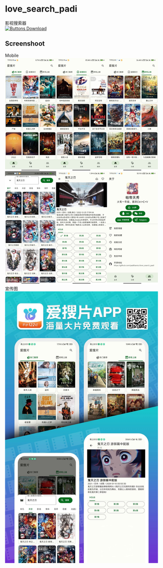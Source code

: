# love_search_padi
影视搜索器  
[![Buttons Download]][Download]
## Screenshoot
Mobile
![alt text](/media/screenshoot1.png "Android")
宣传图
![alt text](/media/screenshoot2.png "PromotionalPicture")


[Download]: https://github.com/paditianxiu/love_search_padi/releases/latest

<!---------------------------------[ Buttons ]--------------------------------->

[Buttons Download]: https://img.shields.io/github/downloads/paditianxiu/love_search_padi/total?color=023a46&label=Download&logo=docusign&logoColor=white&style=for-the-badge&labelColor=034e5e
